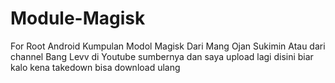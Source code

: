 # Module-Magisk
For Root Android
Kumpulan Modol Magisk Dari Mang Ojan Sukimin Atau dari channel Bang Levv di Youtube sumbernya dan saya upload lagi disini biar kalo kena takedown bisa download ulang
